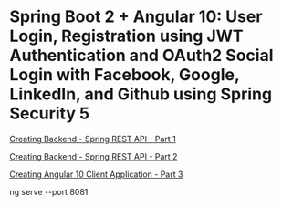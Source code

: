 # Spring Boot 2 + Angular 10: User Login, Registration using JWT Authentication and OAuth2 Social Login with Facebook, Google, LinkedIn, and Github using Spring Security 5

[Creating Backend - Spring REST API - Part 1](https://www.javachinna.com/2020/10/23/spring-boot-angular-10-user-registration-oauth2-social-login-part-1/)

[Creating Backend - Spring REST API - Part 2](https://www.javachinna.com/2020/10/23/spring-boot-angular-10-user-registration-oauth2-social-login-part-2/)

[Creating Angular 10 Client Application - Part 3](https://www.javachinna.com/2020/10/28/spring-boot-angular-10-user-registration-oauth2-social-login-part-3/)

ng serve --port 8081

